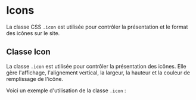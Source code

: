 # Icons

La classe CSS `.icon` est utilisée pour contrôler la présentation et le format des icônes sur le site.

## Classe Icon

La classe `.icon` est utilisée pour contrôler la présentation des icônes. Elle gère l'affichage, l'alignement vertical, la largeur, la hauteur et la couleur de remplissage de l'icône.

Voici un exemple d'utilisation de la classe `.icon` :

<div className="html-preview">
</div>

```html title="HTML"
```



